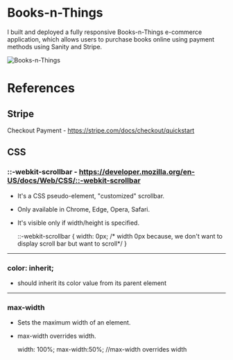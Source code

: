 # Books-n-Things

I built and deployed a fully responsive Books-n-Things e-commerce application, which allows users to purchase books online using payment methods using Sanity and Stripe.

![Books-n-Things](https://user-images.githubusercontent.com/34181144/235346423-f63bd2ae-622d-4194-9e87-4247bf695674.gif)

# References

## Stripe

Checkout Payment - https://stripe.com/docs/checkout/quickstart

## CSS

### ::-webkit-scrollbar - https://developer.mozilla.org/en-US/docs/Web/CSS/::-webkit-scrollbar

- It's a CSS pseudo-element, "customized" scrollbar.
- Only available in Chrome, Edge, Opera, Safari.
- It's visible only if width/height is specified.

	::-webkit-scrollbar {
	  width: 0px;  /* width 0px because, we don't want to display scroll bar but want to scroll*/
	}

---

### color: inherit; 

- should inherit its color value from its parent element

---

### max-width

- Sets the maximum width of an element.
- max-width overrides width.

	<quote>
		width: 100%; 
		max-width:50%; //max-width overrides width
	</quote>
	


